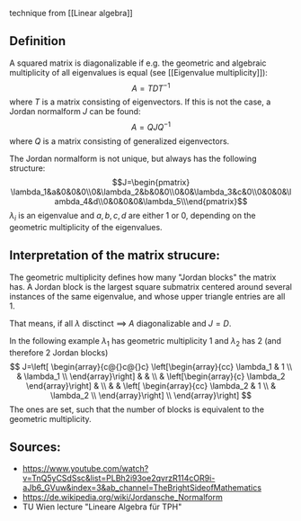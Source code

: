 
technique from [[Linear algebra]]


## Definition
A squared matrix is diagonalizable if e.g. the geometric and algebraic multiplicity of all eigenvalues is equal (see [[Eigenvalue multiplicity]]):
$$A=TDT^{-1}$$
where $T$ is a matrix consisting of eigenvectors.
If this is not the case, a Jordan normalform $J$ can be found:
$$A=QJQ^{-1}$$
where $Q$ is a matrix consisting of generalized eigenvectors.

The Jordan normalform is not unique, but always has the following structure:
$$J=\begin{pmatrix} \lambda_1&a&0&0&0\\0&\lambda_2&b&0&0\\0&0&\lambda_3&c&0\\0&0&0&\lambda_4&d\\0&0&0&0&\lambda_5\\\end{pmatrix}$$
$\lambda_i$ is an eigenvalue and $a,b,c,d$ are either 1 or 0, depending on the geometric multiplicity of the eigenvalues.


## Interpretation of the matrix strucure:

The geometric multiplicity defines how many "Jordan blocks" the matrix has. A Jordan block is the largest square submatrix centered around several instances of the same eigenvalue, and whose upper triangle entries are all 1.

That means, if all $\lambda$ disctinct $\implies$ $A$ diagonalizable and $J=D$.

In the following example $\lambda_1$ has geometric multiplicity 1 and $\lambda_2$ has 2 (and therefore 2 Jordan blocks)
$$
J=\left[ 
\begin{array}{c@{}c@{}c}
 \left[\begin{array}{cc}
         \lambda_1 & 1 \\
         & \lambda_1 \\
  \end{array}\right] &  & \\
   & \left[\begin{array}{c}
                       \lambda_2 
                      \end{array}\right] & \\
 &  & \left[ \begin{array}{cc}
                                   \lambda_2 & 1 \\
                                    & \lambda_2 \\
                                  \end{array}\right] \\
\end{array}\right]
$$
The ones are set, such that the number of blocks is equivalent to the geometric multiplicity.





## Sources:
- https://www.youtube.com/watch?v=TnQ5yCSdSsc&list=PLBh2i93oe2qvrzR114cOR9i-aJb6_GVuw&index=3&ab_channel=TheBrightSideofMathematics
- https://de.wikipedia.org/wiki/Jordansche_Normalform
- TU Wien lecture "Lineare Algebra für TPH"



